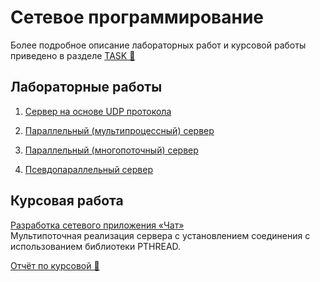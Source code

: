 # Сетевое программирование

Более подробное описание лабораторных работ и курсовой работы приведено в разделе [TASK 📄](/misc/Задания_по_Сетевому_программированию.pdf)

## Лабораторные работы

1. [Сервер на основе UDP протокола](/lab1/)

2. [Параллельный (мультипроцессный) сервер](/lab2/)

3. [Параллельный (многопоточный) сервер](/lab3/)

4. [Псевдопараллельный сервер](/lab4/)

## Курсовая работа
[Разработка сетевого приложения «Чат»](/CW/) \
Мультипоточная реализация сервера с установлением
соединения с использованием библиотеки PTHREAD.

[Отчёт по курсовой 📄](/CW/отчёт.docx)